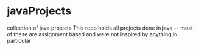 # javaProjects
collection of java projects
This repo holds all projects done in java -- most of these are assignment based and were not inspired by anything in particular
